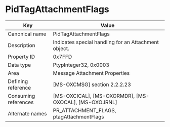 # PidTagAttachmentFlags

| Key | Value |
|---|---|
| Canonical name | PidTagAttachmentFlags |
| Description | Indicates special handling for an Attachment object. |
| Property ID | 0x7FFD |
| Data type | PtypInteger32, 0x0003 |
| Area | Message Attachment Properties |
| Defining reference | [MS-OXCMSG] section 2.2.2.23 |
| Consuming references | [MS-OXCICAL], [MS-OXORMDR], [MS-OXOCAL], [MS-OXOJRNL] |
| Alternate names | PR_ATTACHMENT_FLAGS, ptagAttachmentFlags |
